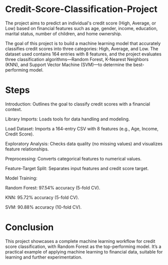 # Credit-Score-Classification-Project
The project aims to predict an individual's credit score (High, Average, or Low) based on financial features such as age, gender, income, education, marital status, number of children, and home ownership.

The goal of this project is to build a machine learning model that accurately classifies credit scores into three categories: High, Average, and Low. The dataset used contains 164 entries with 8 features, and the project evaluates three classification algorithms—Random Forest, K-Nearest Neighbors (KNN), and Support Vector Machine (SVM)—to determine the best-performing model.

# Steps

Introduction: Outlines the goal to classify credit scores with a financial context.

Library Imports: Loads tools for data handling and modeling.

Load Dataset: Imports a 164-entry CSV with 8 features (e.g., Age, Income, Credit Score).

Exploratory Analysis: Checks data quality (no missing values) and visualizes feature relationships.

Preprocessing: Converts categorical features to numerical values.

Feature-Target Split: Separates input features and credit score target.

Model Training:

Random Forest: 97.54% accuracy (5-fold CV).

KNN: 95.72% accuracy (5-fold CV).

SVM: 90.88% accuracy (10-fold CV).


# Conclusion
This project showcases a complete machine learning workflow for credit score classification, with Random Forest as the top-performing model. It’s a practical example of applying machine learning to financial data, suitable for learning and further experimentation.

